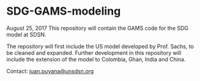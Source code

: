# SDG-GAMS-modeling
August 25, 2017
This repository will contain the GAMS code for the SDG model at SDSN.

The repository will first include the US model developed by Prof. Sachs, to be cleaned and expanded.
Further development in this repository will include the extension of the model to Colombia, Ghan, India and China.

Contact: juan.puyana@unsdsn.org
